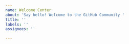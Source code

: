 ```yaml
---
name: Welcome Center
about: 'Say hello! Welcome to the GitHub Community '
title: ''
labels: ''
assignees: ''

---
```



